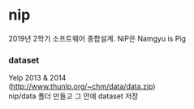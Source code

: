 # nip
2019년 2학기 소프트웨어 종합설계. NiP은 Namgyu is Pig

### dataset
Yelp 2013 & 2014  
(http://www.thunlp.org/~chm/data/data.zip)  
nip/data 폴더 만들고 그 안에 dataset 저장
